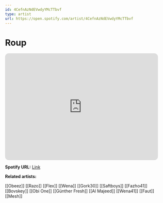 ```yaml
---
id: 4CefnAzNdEVwdyYMcTTbvf
type: artist
url: https://open.spotify.com/artist/4CefnAzNdEVwdyYMcTTbvf
---
```

# Roup

<iframe style="border-radius:12px" src="https://open.spotify.com/embed/artist/4CefnAzNdEVwdyYMcTTbvf" width="100%" height="352" frameBorder="0" allowfullscreen="" allow="autoplay; clipboard-write; encrypted-media; fullscreen; picture-in-picture" loading="lazy"></iframe>

**Spotify URL:** [Link](https://open.spotify.com/artist/4CefnAzNdEVwdyYMcTTbvf)

**Related artists:**

[[Obeez]]
[[Razo]]
[[Flex]]
[[Wena]]
[[Gork30]]
[[Saftboys]]
[[Fazho41]]
[[Bovskey]]
[[Obi One]]
[[Günther Fresh]]
[[Al Majeed]]
[[Wena41]]
[[Faut]]
[[Mesh]]
